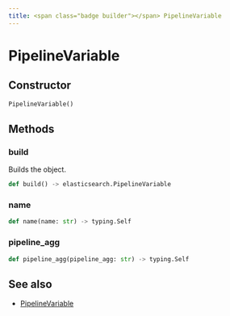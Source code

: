 ```yaml
---
title: <span class="badge builder"></span> PipelineVariable
---
```

# <span class="badge builder"></span> PipelineVariable

## Constructor

```python
PipelineVariable()
```
## Methods

### <span class="badge object-method"></span> build

Builds the object.

```python
def build() -> elasticsearch.PipelineVariable
```

### <span class="badge object-method"></span> name

```python
def name(name: str) -> typing.Self
```

### <span class="badge object-method"></span> pipeline_agg

```python
def pipeline_agg(pipeline_agg: str) -> typing.Self
```

## See also

 * <span class="badge object-type-class"></span> [PipelineVariable](./object-PipelineVariable.md)
